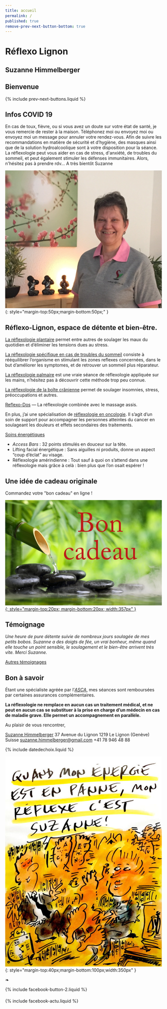 ```yaml
---
title: accueil
permalink: /
published: true
remove-prev-next-button-bottom: true
---
```


# Réflexo Lignon

## Suzanne Himmelberger

## Bienvenue

{% include prev-next-buttons.liquid %}

## Infos COVID 19

En cas de toux, fièvre, ou si vous avez un doute sur votre état de santé, je vous remercie de rester à la maison. Téléphonez moi ou envoyez moi ou envoyez moi un message pour annuler votre rendez-vous.
Afin de suivre les recommandations en matière de sécurité et d’hygiène, des masques ainsi que de la solution hydroalcoolique sont à votre disposition pour la séance. 
La réflexologie peut vous aider en cas de stress, d'anxiété, de troubles du sommeil, et peut également stimuler les défenses immunitaires.
Alors, n'hésitez pas à prendre rdv...
A très bientôt
Suzanne

![Suzanne Himmelberger](./images/suzanne-himmelberger-3.jpg){: style="margin-top:50px;margin-bottom:50px;" }

## Réflexo-Lignon, espace de détente et bien-être.

[La réflexologie plantaire](./reflexologie) permet entre autres de soulager les maux du quotidien et d’éliminer les tensions dues au stress.

[La réflexologie spécifique en cas de troubles du sommeil](./reflexologie) consiste à rééquilibrer l’organisme en stimulant les zones reflexes concernées, dans le but d’améliorer les symptomes, et de retrouver un sommeil plus réparateur.

[La réflexologie palmaire](./autres_soins) est une vraie séance de réflexologie appliquée sur les mains, n’hésitez pas à découvrir cette méthode trop peu connue.

[La réflexologie de la boîte crânienne](./autres_soins) permet de soulager insomnies, stress, préoccupations et autres.

[Reflexo-Dos](./autres_soins) — La réflexologie combinée avec le massage assis.

En plus, j’ai une spécialisation de [réflexologie en oncologie](./oncologie). Il s’agit d’un soin de support pour accompagner les personnes atteintes du cancer en soulageant les douleurs et effets secondaires des traitements.

[Soins énergétiques](./soins_énergétiques)

- *Access Bars* : 32 points stimulés en douceur sur la tête.
- Lifting facial énergétique : Sans aiguilles ni produits, donne un aspect “coup d’éclat” au visage.
- Réflexologie amérindienne : Tout sauf à quoi on s’attend dans une réflexologie mais grâce à celà : bien plus que l’on osait espérer !

## Une idée de cadeau originale 


Commandez votre "bon cadeau" en ligne !


[![Bons-cadeaux](./images/bon-cadeau.jpg){: style="margin-top:20px; margin-bottom:20px; width:357px" }](./bons-cadeaux)


## Témoignage

*Une heure de pure détente suivie de nombreux jours soulagée de mes petits bobos. Suzanne a des doigts de fée, un vrai bonheur, même quand elle touche un point sensible, le soulagement et le bien-être arrivent très vite. Merci Suzanne.*

[Autres témoignages](./temoignages)

## Bon à savoir

Étant une spécialiste agréée par l’[*ASCA*](http://www.asca.ch/dc.aspx?content=Assureurs_conventionnes), mes séances sont remboursées par certaines assurances complémentaires.

**La réflexologie ne remplace en aucun cas un traitement médical, et ne peut en aucun cas se substituer à la prise en charge d’un médecin en cas de maladie grave. Elle permet un accompagnement en parallèle.**

Au plaisir de vous rencontrer,

[Suzanne Himmelberger](./presentation)
37 Avenue du Lignon
1219 Le Lignon (Genève)
Suisse
[suzanne.himmelberger@gmail.com](mailto:suzanne.himmelberger@gmail.com)
<i class="fa fa-mobile"></i> +41 78 946 48 88

{% include datedechoix.liquid %}

![Quand mon énergie est en panne, mon réflexe, c’est Suzanne (Pecub)](./images/pecub-555x742.jpg){: style="margin-top:40px;margin-bottom:100px;width:350px" }

❧

{% include facebook-button-2.liquid %}

<div style="margin-top: 20px"></div>

{% include facebook-actu.liquid %}
